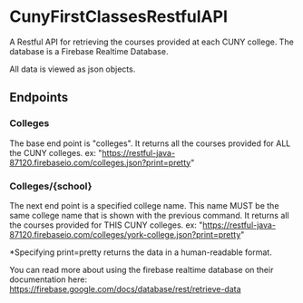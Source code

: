 # CunyFirstClassesRestfulAPI
A Restful API for retrieving the courses provided at each CUNY college. The database is a Firebase Realtime Database.

All data is viewed as json objects.

## Endpoints

### Colleges
The base end point is "colleges". It returns all the courses provided for ALL the CUNY colleges.
ex: "https://restful-java-87120.firebaseio.com/colleges.json?print=pretty"


### Colleges/{school}
The next end point is a specified college name. This name MUST be the same college name that is shown with the previous command. It returns all the courses provided for THIS CUNY colleges.
ex: "https://restful-java-87120.firebaseio.com/colleges/york-college.json?print=pretty"



*Specifying print=pretty returns the data in a human-readable format.

You can read more about using the firebase realtime database on their documentation here: https://firebase.google.com/docs/database/rest/retrieve-data
